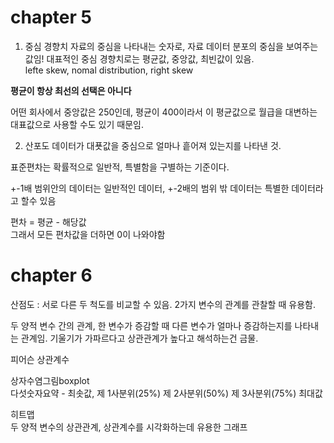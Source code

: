 # chapter 5

1. 중심 경향치
   자료의 중심을 나타내는 숫자로, 자료 데이터 분포의 중심을 보여주는 값임! 대표적인 중심 경향치로는 평균값, 중앙값, 최빈값이 있음.  
   lefte skew, nomal distribution, right skew  

**평균이 항상 최선의 선택은 아니다**

어떤 회사에서 중앙값은 250인데, 평균이 400이라서 이 평균값으로 월급을 대변하는 대표값으로 사용할 수도 있기 때문임.   


2. 산포도
   데이터가 대푯값을 중심으로 얼마나 흩어져 있는지를 나타낸 것.

표준편차는 확률적으로 일반적, 특별함을 구별하는 기준이다.  

+-1배 범위안의 데이터는 일반적인 데이터, +-2배의 범위 밖 데이터는 특별한 데이터라고 할수 있음  

편차 = 평균 - 해당값   
그래서 모든 편차값을 더하면 0이 나와야함   


# chapter 6

산점도 : 서로 다른 두 척도를 비교할 수 있음. 2가지 변수의 관계를 관찰할 때 유용함.  

두 양적 변수 간의 관계, 한 변수가 증감할 때 다른 변수가 얼마나 증감하는지를 나타내는 관계임. 기울기가 가파르다고 상관관계가 높다고 해석하는건 금물. 

피어슨 상관계수  


상자수염그림boxplot  
다섯숫자요약 - 최솟값,  제 1사분위(25%) 제 2사분위(50%) 제 3사분위(75%) 최대값  

히트맵  
두 양적 변수의 상관관계, 상관계수를 시각화하는데 유용한 그래프
